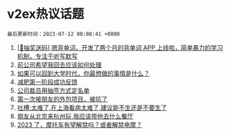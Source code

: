 # v2ex热议话题

`最后更新时间：2023-07-12 00:08:41 +0800`

1. [[🎁抽奖送码] 嗯背单词，开发了两个月的背单词 APP 上线啦，简单暴力的学习机制，专注于听写默写](https://www.v2ex.com/t/955717)
1. [前公司希望我回去应该如何处理](https://www.v2ex.com/t/955698)
1. [如果可以回到大学时代，你最想做的事情是什么？](https://www.v2ex.com/t/955714)
1. [减肥第一阶段成功反馈](https://www.v2ex.com/t/955704)
1. [公司裁员用抽签方式定名单](https://www.v2ex.com/t/955741)
1. [第一次接朋友的外包项目，被坑了](https://www.v2ex.com/t/955810)
1. [吐槽:太难了,在上海看病太难了,建议能不生还是不要生了](https://www.v2ex.com/t/955935)
1. [朋友从北京来杭州玩,我应该带他去什么餐厅](https://www.v2ex.com/t/955767)
1. [2023 了，摩托车有望解禁吗？或者解禁电摩？](https://www.v2ex.com/t/955813)


